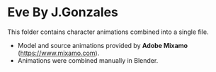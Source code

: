 # Eve By J.Gonzales

This folder contains character animations combined into a single file.

* Model and source animations provided by **Adobe Mixamo** (https://www.mixamo.com).
* Animations were combined manually in Blender.
